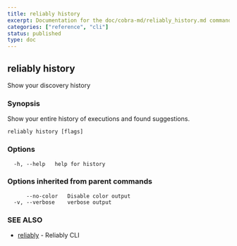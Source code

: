 ```yaml
---
title: reliably history
excerpt: Documentation for the doc/cobra-md/reliably_history.md command in the Reliably CLI
categories: ["reference", "cli"]
status: published
type: doc
---
```

## reliably history

Show your discovery history

### Synopsis

Show your entire history of executions and found suggestions.

```
reliably history [flags]
```

### Options

```
  -h, --help   help for history
```

### Options inherited from parent commands

```
      --no-color   Disable color output
  -v, --verbose    verbose output
```

### SEE ALSO

* [reliably](/docs/reference/cli/reliably/)	 - Reliably CLI

